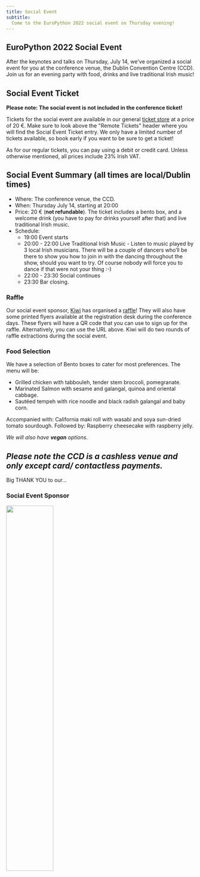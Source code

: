 ```yaml
---
title: Social Event
subtitle:
  Come to the EuroPython 2022 social event on Thursday evening!
---
```

## EuroPython 2022 Social Event ##
After the keynotes and talks on Thursday, July 14, we've organized a social event for you at the conference venue,
the Dublin Convention Centre (CCD). Join us for an evening party with food, drinks
and live traditional Irish music!

## Social Event Ticket ##
**Please note: The social event is not included in the conference ticket!**

Tickets for the social event are available in our general [ticket store](https://tickets.europython.eu) at a price of 20 €. Make sure to
look above the "Remote Tickets" header where you will find the Social Event Ticket entry.
We only have a limited number of tickets available, so book early if you want to be sure to get a ticket!

As for our regular tickets, you can pay using a debit or credit card. Unless otherwise mentioned, all prices include 23% Irish VAT.

  <ButtonWithTitle title="Interested in join the party?" text="Buy your ticket now!" href="https://tickets.europython.eu" />

## Social Event Summary (all times are local/Dublin times) ##

- Where: The conference venue, the CCD.
- When: Thursday July 14, starting at 20:00
- Price: 20 € (**not refundable**). The ticket includes a bento box, and a welcome drink (you have to pay for drinks yourself after that) and live traditional Irish music. 
- Schedule:
    - 19:00 Event starts
    - 20:00 - 22:00 Live Traditional Irish Music - Listen to music played by 3 local Irish musicians. There will be a couple of dancers who’ll be there to show you how to join in with the dancing throughout the show, should you want to try. Of course nobody will force you to dance if that were not your thing :-)
    - 22:00 - 23:30 Social continues
    - 23:30 Bar closing.


### Raffle ###
Our social event sponsor, [Kiwi](https://jobs.kiwi.com) has organised a [raffle](https://pages.beamery.com/kiwicomtalent/form/kiwi-com-euro-python-raffle-2022/sign-up)! They will also have some printed flyers available at the registration desk during the conference days. These flyers will have a QR code that you can use to sign up for the raffle. Alternatively, you can use the URL above. Kiwi will do two rounds of raffle extractions during the social event.


### Food Selection
We have a selection of Bento boxes to cater for most preferences. The menu will be:
- Grilled chicken with tabbouleh, tender stem broccoli, pomegranate.
- Marinated Salmon with sesame and galangal, quinoa and oriental cabbage.
- Sautéed tempeh with rice noodle and black radish galangal and baby corn.

Accompanied with: California maki roll with wasabi and soya sun-dried tomato sourdough.
Followed by: Raspberry cheesecake with raspberry jelly.

_We will also have **vegan** options._

*Please note the CCD is a cashless venue and only except card/ contactless payments.* 
---
<div style={{textAlign: "center"}}>
<Note>Big THANK YOU to our... </Note>
</div>

### Social Event Sponsor ###
<a className="img" target="_blank" href="https://jobs.kiwi.com/">
  <img src="/img/logos/sponsor_logos/kiwi.png" width="50%" height="50%" />
</a>
